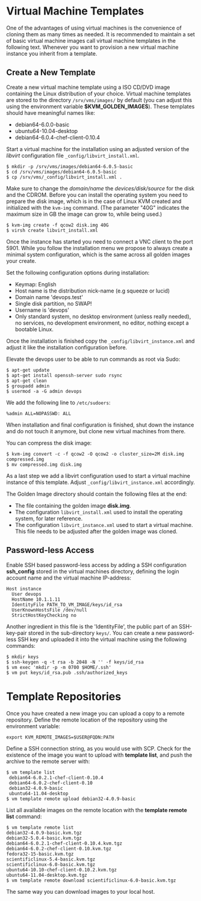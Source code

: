 # Virtual Machine Templates

One of the advantages of using virtual machines is the convenience of cloning them as many times as needed. It is recommended to maintain a set of basic virtual machine images call virtual machine templates in the following text. Whenever you want to provision a new virtual machine instance you inherit from a template.

## Create a New Template

Create a new virtual machine template using a ISO CD/DVD image containing the Linux distribution of your choice. Virtual machine templates are stored to the directory `/srv/vms/images/` by default (you can adjust this using the environment variable **$KVM_GOLDEN_IMAGES**). These templates should have meaningful names like:

* debian64-6.0.0-basic
* ubuntu64-10.04-desktop 
* debian64-6.0.4-chef-client-0.10.4 

Start a virtual machine for the installation using an adjusted version of the _libvirt_ configuration file `_config/libvirt_install.xml`. 

    $ mkdir -p /srv/vms/images/debian64-6.0.5-basic
    $ cd /srv/vms/images/debian64-6.0.5-basic
    $ cp /srv/vms/_config/libvirt_install.xml .

Make sure to change the _domain/name_ the _devices/disk/source_ for the disk and the CDROM. Before you can install the operating system you need to prepare the disk image, which is in the case of Linux KVM created and initialized with the `kvm-img` command. (The parameter "40G" indicates the maximum size in GB the image can grow to, while being used.)

    $ kvm-img create -f qcow2 disk.img 40G
    $ virsh create libvirt_install.xml

Once the instance has started you need to connect a VNC client to the port 5901. While you follow the installation menu we propose to always create a minimal system configuration, which is the same across all golden images your create.

Set the following configuration options during installation:

* Keymap: English
* Host name is the distribution nick-name (e.g squeeze or lucid)
* Domain name 'devops.test'
* Single disk partition, no SWAP!
* Username is 'devops'
* Only standard system, no desktop environment (unless really needed), no services, no development environment,  no editor, nothing except a bootable Linux.

Once the installation is finished copy the `_config/libvirt_instance.xml` and adjust it like the installation configuration before.

Elevate the devops user to be able to run commands as root via Sudo:

    $ apt-get update
    $ apt-get install openssh-server sudo rsync
    $ apt-get clean
    $ groupadd admin
    $ usermod -a -G admin devops

We add the following line to `/etc/sudoers`:

    %admin ALL=NOPASSWD: ALL

When installation and final configuration is finished, shut down the instance and do not touch it anymore, but clone new virtual machines from there.

You can compress the disk image:

    $ kvm-img convert -c -f qcow2 -O qcow2 -o cluster_size=2M disk.img compressed.img
    $ mv compressed.img disk.img

As a last step we add a libvirt configuration used to start a virtual machine instance of this template. Adjust `_config/libvirt_instance.xml` accordingly.

The Golden Image directory should contain the following files at the end:

   * The file containing the golden image **disk.img**.
   * The configuration `libvirt_install.xml` used to install the operating system, for later reference.
   * The configuration `libvirt_instance.xml` used to start a virtual machine. This file needs to be adjusted after the golden image was cloned.

## Password-less Access

Enable SSH based password-less access by adding a SSH configuration **ssh_config** stored in the virtual machines directory, defining the login account name and the virtual machine IP-address:

    Host instance
      User devops
      HostName 10.1.1.11
      IdentityFile PATH_TO_VM_IMAGE/keys/id_rsa
      UserKnownHostsFile /dev/null
      StrictHostKeyChecking no

Another ingredient in this file is the 'IdentityFile', the public part of an SSH-key-pair stored in the sub-directory `keys/`. You can create a new password-less SSH key and uploaded it into the virtual machine using the following commands:

    $ mkdir keys
    $ ssh-keygen -q -t rsa -b 2048 -N '' -f keys/id_rsa
    $ vm exec 'mkdir -p -m 0700 $HOME/.ssh'
    $ vm put keys/id_rsa.pub .ssh/authorized_keys



# Template Repositories 

Once you have created a new image you can upload a copy to a remote repository. Define the remote location of the repository using the environment variable:

    export KVM_REMOTE_IMAGES=$USER@FQDN:PATH

Define a SSH connection string, as you would use with SCP. Check for the existence of the image you want to upload with **template list**, and push the archive to the remote server with:

    $ vm template list
     debian64-6.0.2.1-chef-client-0.10.4
     debian64-6.0.2-chef-client-0.10
     debian32-4.0.9-basic
     ubuntu64-11.04-desktop
    $ vm template remote upload debian32-4.0.9-basic

List all available images on the remote location with the **template remote list** command: 

    $ vm template remote list
    debian32-4.0.9-basic.kvm.tgz
    debian32-5.0.4-basic.kvm.tgz
    debian64-6.0.2.1-chef-client-0.10.4.kvm.tgz
    debian64-6.0.2-chef-client-0.10.kvm.tgz
    fedora32-15-basic.kvm.tgz
    scientificlinux-5.4-basic.kvm.tgz
    scientificlinux-6.0-basic.kvm.tgz
    ubuntu64-10.10-chef-client-0.10.2.kvm.tgz
    ubuntu64-11.04-desktop.kvm.tgz
    $ vm template remote download scientificlinux-6.0-basic.kvm.tgz


The same way you can download images to your local host.
